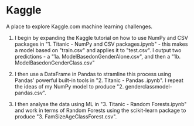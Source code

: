 # Kaggle

A place to explore Kaggle.com machine learning challenges.

1. I begin by expanding the Kaggle tutorial on how to use NumPy and CSV packages in "1. Titanic - NumPy and CSV packages.ipynb" - this makes a model based on "train.csv" and applies it to "test.csv". I output two predictions - a "1a. ModelBasedonGenderAlone.csv", and then a "1b. ModelBasedonGenderClass.csv"  

2. I then use a DataFrame in Pandas to stramline this process using Pandas' powerful built-in tools in "2. Titanic - Pandas .ipynb". I repeat the ideas of my NumPy model to produce "2. genderclassmodel-pandas.csv".

3. I then analyse the data using ML in "3. Titanic - Random Forests.ipynb" and work in terms of Random Forests using the scikit-learn package to produce "3. FamSizeAgeClassForest.csv".
